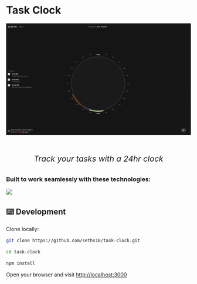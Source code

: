 # Task Clock

<div align="center">
  <img src="./image.png">
</div>

<br />
<br />

<p align="center">
  <span style="font-size: 1.35rem; font-style: italic">Track your tasks with a 24hr clock</span>
</p>

######

### Built to work seamlessly with these technologies:

<p>
  <a href="https://skillicons.dev">
    <img src="https://skillicons.dev/icons?i=next,tailwind,react,vercel,ts" />
  </a>
</p>

## ⌨️ Development

Clone locally:

```bash
git clone https://github.com/seths10/task-clock.git
```

```bash
cd task-clock
```

```bash
npm install
```

Open your browser and visit <http://localhost:3000>
